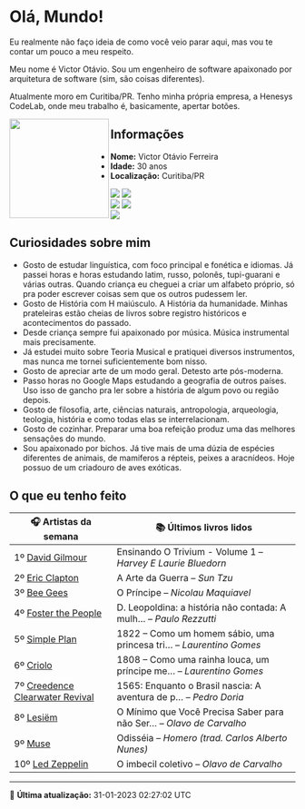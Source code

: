 # Olá, Mundo!

Eu realmente não faço ideia de como você veio parar aqui, mas vou te contar um pouco a meu respeito.

Meu nome é Victor Otávio. Sou um engenheiro de software apaixonado por arquitetura de software (sim, são coisas diferentes).

Atualmente moro em Curitiba/PR. Tenho minha própria empresa, a Henesys CodeLab, onde meu trabalho é, basicamente, apertar botões.

<img align="left" src="https://github.com/vctrtvfrrr/vctrtvfrrr/raw/master/octocat.png" alt="" width="175" />

## Informações

- **Nome:** Victor Otávio Ferreira
- **Idade:** 30 anos
- **Localização:** Curitiba/PR

[![](https://img.shields.io/badge/LinkedIn-victorotavio-blue)](https://www.linkedin.com/in/victorotavio/) [![](https://img.shields.io/badge/Twitter-@vctrtvfrrr-blue)](https://twitter.com/vctrtvfrrr)  
[![](https://img.shields.io/badge/GitHub-vctrtvfrrr-24292e)](https://github.com/vctrtvfrrr) [![](https://img.shields.io/badge/GitLab-vctrtvfrrr-ec5d16)](https://gitlab.com/vctrtvfrrr)  
[![](https://img.shields.io/badge/Email-victor@otavioferreira.com.br-red)](mailto:victor@otavioferreira.com.br)  

## Curiosidades sobre mim

-   Gosto de estudar linguística, com foco principal e fonética e idiomas. Já passei horas e horas estudando latim, russo, polonês, tupi-guarani e várias outras. Quando criança eu cheguei a criar um alfabeto próprio, só pra poder escrever coisas sem que os outros pudessem ler.
-   Gosto de História com H maiúsculo. A História da humanidade. Minhas prateleiras estão cheias de livros sobre registro históricos e acontecimentos do passado.
-   Desde criança sempre fui apaixonado por música. Música instrumental mais precisamente.
-   Já estudei muito sobre Teoria Musical e pratiquei diversos instrumentos, mas nunca me tornei suficientemente bom nisso.
-   Gosto de apreciar arte de um modo geral. Detesto arte pós-moderna.
-   Passo horas no Google Maps estudando a geografia de outros países. Uso isso de gancho pra ler sobre a história de algum povo ou região depois.
-   Gosto de filosofia, arte, ciências naturais, antropologia, arqueologia, teologia, história e como todas elas se interrelacionam.
-   Gosto de cozinhar. Preparar uma boa refeição produz uma das melhores sensações do mundo.
-   Sou apaixonado por bichos. Já tive mais de uma dúzia de espécies diferentes de animais, de mamiferos a répteis, peixes a aracnídeos. Hoje possuo de um criadouro de aves exóticas.


## O que eu tenho feito

|                                   🎧 Artistas da semana                                   |                      📚 Últimos livros lidos                      |
|-------------------------------------------------------------------------------------------|-------------------------------------------------------------------|
| 1º [David Gilmour](https://www.last.fm/music/David+Gilmour)                               | Ensinando O Trivium - Volume 1	–	_Harvey E Laurie Bluedorn_         |
| 2º [Eric Clapton](https://www.last.fm/music/Eric+Clapton)                                 | A Arte da Guerra	–	_Sun Tzu_                                        |
| 3º [Bee Gees](https://www.last.fm/music/Bee+Gees)                                         | O Príncipe	–	_Nicolau Maquiavel_                                    |
| 4º [Foster the People](https://www.last.fm/music/Foster+the+People)                       | D. Leopoldina: a história não contada: A mulh…	–	_Paulo Rezzutti_   |
| 5º [Simple Plan](https://www.last.fm/music/Simple+Plan)                                   | 1822 – Como um homem sábio, uma princesa tri…	–	_Laurentino Gomes_  |
| 6º [Criolo](https://www.last.fm/music/Criolo)                                             | 1808 – Como uma rainha louca, um príncipe me…	–	_Laurentino Gomes_  |
| 7º [Creedence Clearwater Revival](https://www.last.fm/music/Creedence+Clearwater+Revival) | 1565: Enquanto o Brasil nascia: A aventura de p…	–	_Pedro Doria_    |
| 8º [Lesiëm](https://www.last.fm/music/Lesi%C3%ABm)                                        | O Mínimo que Você Precisa Saber para não Ser…	–	_Olavo de Carvalho_ |
| 9º [Muse](https://www.last.fm/music/Muse)                                                 | Odisséia	–	_Homero (trad. Carlos Alberto Nunes)_                    |
| 10º [Led Zeppelin](https://www.last.fm/music/Led+Zeppelin)                                | O imbecil coletivo	–	_Olavo de Carvalho_                            |


---

🚀 **Última atualização:** 31-01-2023 02:27:02 UTC
